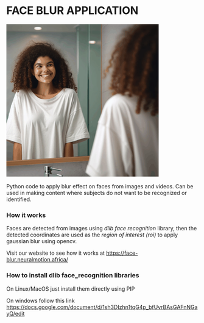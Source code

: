 # FACE BLUR APPLICATION
<img src="https://github.com/TDC-Machine-Learning-AI-Club/face-blur/blob/master/face-blur.gif" width="400" height="auto">

Python code to apply blur effect on faces from images and videos.
Can be used in making content where subjects do not want to be recognized or identified.

### How it works
Faces are detected from images using _dlib face recognition_ library, then the detected coordinates are used as the _region of interest (roi)_ to apply gaussian blur using opencv.

Visit our website to see how it works at https://face-blur.neuralmotion.africa/

### How to install dlib face_recognition libraries
On Linux/MacOS just install them directly using PIP

On windows follow this link https://docs.google.com/document/d/1sh3DIzhn1tqG4p_bfUvrBAsGAFnNGayQ/edit

